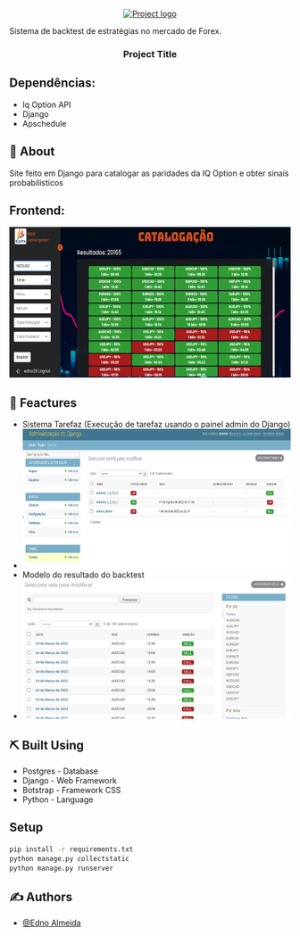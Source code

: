 
<p align="center">
  <a href="" rel="noopener">
 <img width=200px height=200px  src="midias/ico_wite.ico" alt="Project logo"></a>
</p>
Sistema de backtest de estratégias no mercado de Forex.


<h3 align="center">Project Title</h3>

## Dependências:
- Iq Option API
- Django
- Apschedule


## 🧐 About <a name = "about"></a>
Site feito em Django para catalogar as paridades da IQ Option e obter sinais probabilisticos

## Frontend:
<p align="center">
 <img width=550px height=270px  src="midias/frontend.png" alt="Project logo"></>
</p>


## 📝 Feactures

- Sistema Tarefaz (Execução de tarefaz usando o painel admin do Django)
- 
  <img width=500px height=250px  src="midias/tarefaz.png" alt="Project logo">
- Modelo do resultado do backtest
-   <img width=500px height=250px  src="midias/backtest_model.png" alt="Project logo">


## ⛏️ Built Using <a name = "built_using"></a>

- Postgres - Database
- Django - Web Framework
- Botstrap -  Framework CSS
- Python - Language


## Setup

```sh
pip install -r requirements.txt
python manage.py collectstatic
python manage.py runserver
```

## ✍️ Authors <a name = "authors"></a>

- [@Edno Almeida](https://github.com/edno2819) 
